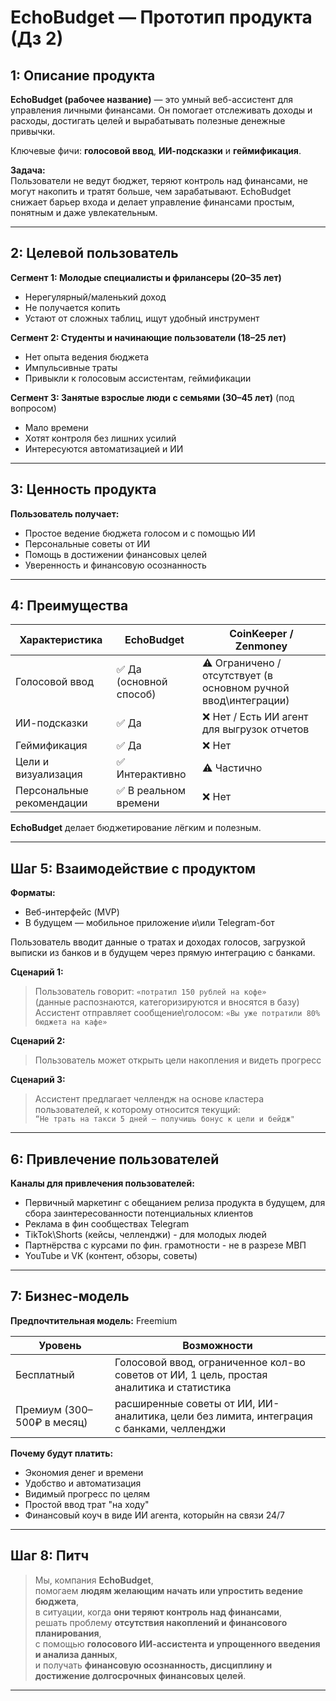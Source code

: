 # EchoBudget — Прототип продукта (Дз 2)

## 1: Описание продукта

**EchoBudget (рабочее название)** — это умный веб-ассистент для управления личными финансами. Он помогает отслеживать доходы и расходы, достигать целей и вырабатывать полезные денежные привычки. 

Ключевые фичи: **голосовой ввод**, **ИИ-подсказки** и **геймификация**.

**Задача:**  
Пользователи не ведут бюджет, теряют контроль над финансами, не могут накопить и тратят больше, чем зарабатывают. EchoBudget снижает барьер входа и делает управление финансами простым, понятным и даже увлекательным.

---

## 2: Целевой пользователь

**Сегмент 1: Молодые специалисты и фрилансеры (20–35 лет)**  
- Нерегулярный/маленький доход  
- Не получается копить  
- Устают от сложных таблиц, ищут удобный инструмент

**Сегмент 2: Студенты и начинающие пользователи (18–25 лет)**  
- Нет опыта ведения бюджета  
- Импульсивные траты  
- Привыкли к голосовым ассистентам, геймификации

**Сегмент 3: Занятые взрослые люди с семьями (30–45 лет)**  (под вопросом) 
- Мало времени  
- Хотят контроля без лишних усилий  
- Интересуются автоматизацией и ИИ

---

## 3: Ценность продукта

**Пользователь получает:**
- Простое ведение бюджета голосом и с помощью ИИ
- Персональные советы от ИИ
- Помощь в достижении финансовых целей
- Уверенность и финансовую осознанность

---

## 4: Преимущества

| Характеристика           | EchoBudget                | CoinKeeper / Zenmoney       |
|--------------------------|---------------------------|-----------------------------|
| Голосовой ввод           | ✅ Да (основной способ)   | ⚠️ Ограничено / отсутствует (в основном ручной ввод\интеграции) |
| ИИ-подсказки             | ✅ Да                     | ❌ Нет / Есть ИИ агент для выгрузок отчетов                     |
| Геймификация             | ✅ Да                     | ❌ Нет                      |
| Цели и визуализация      | ✅ Интерактивно           | ⚠️ Частично                 |
| Персональные рекомендации | ✅ В реальном времени     | ❌ Нет                      |

**EchoBudget** делает бюджетирование лёгким и полезным.

---

## Шаг 5: Взаимодействие с продуктом

**Форматы:**
- Веб-интерфейс (MVP)
- В будущем — мобильное приложение и\или Telegram-бот

Пользователь вводит данные о тратах и доходах голосов, загрузкой выписки из банков и в будущем через прямую интеграцию с банками.

**Сценарий 1:**
> Пользователь говорит: `«потратил 150 рублей на кофе»`  
(данные распознаются, категоризируются и вносятся в базу)
> Ассистент отправляет сообщение\голосом: `«Вы уже потратили 80% бюджета на кафе»`

**Сценарий 2:**
>Пользователь может открыть цели накопления и видеть прогресс

**Сценарий 3:**
>Ассистент предлагает челлендж на основе кластера пользователей, к которому относится текущий:  
`“Не трать на такси 5 дней — получишь бонус к цели и бейдж"`

---

## 6: Привлечение пользователей

**Каналы для привлечения пользователей:**
- Первичный маркетинг с обещанием релиза продукта в будущем, для сбора заинтересованности потенциальных клиентов
- Реклама в фин сообществах Telegram
- TikTok\Shorts (кейсы, челленджи) - для молодых людей
- Партнёрства с курсами по фин. грамотности - не в разрезе МВП
- YouTube и VK (контент, обзоры, советы)

---

## 7: Бизнес-модель

**Предпочтительная модель:** Freemium

| Уровень         | Возможности                                      |
|-----------------|--------------------------------------------------|
| Бесплатный      | Голосовой ввод, ограниченное кол-во советов от ИИ, 1 цель, простая аналитика и статистика |
| Премиум (300–500₽ в месяц)| расширенные советы от ИИ, ИИ-аналитика, цели без лимита, интеграция с банками, челленджи |

**Почему будут платить:**
- Экономия денег и времени  
- Удобство и автоматизация  
- Видимый прогресс по целям  
- Простой ввод трат "на ходу"
- Финансовый коуч в виде ИИ агента, которыйн на связи 24/7
---

## Шаг 8: Питч

> Мы, компания **EchoBudget**,  
> помогаем **людям желающим начать или упростить ведение бюджета**,  
> в ситуации, когда **они теряют контроль над финансами**,  
> решать проблему **отсутствия накоплений и финансового планирования**,  
> с помощью **голосового ИИ-ассистента и упрощенного введения и анализа данных**,  
> и получать **финансовую осознанность, дисциплину и достижение долгосрочных финансовых целей**.

---
